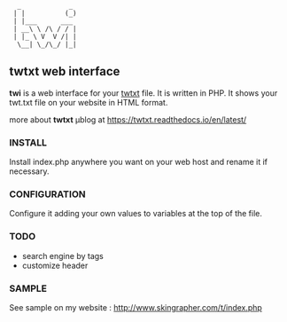
      _            _ 
     | |          (_)
     | |___      ___ 
     | __\ \ /\ / / |
     | |_ \ V  V /| |
      \__| \_/\_/ |_|
                 
## twtxt web interface

**twi** is a web interface for your [twtxt](https://twtxt.readthedocs.io/en/latest/) file. It is written in PHP. It shows your twt.txt file on your website in HTML format.

more about **twtxt** µblog at https://twtxt.readthedocs.io/en/latest/ 

### INSTALL
Install index.php anywhere you want on your web host and rename it if necessary.

### CONFIGURATION
Configure it adding your own values to variables at the top of the file.

### TODO

- search engine by tags
- customize header

### SAMPLE
See sample on my website : http://www.skingrapher.com/t/index.php
